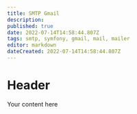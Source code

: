 ```yaml
---
title: SMTP Gmail
description: 
published: true
date: 2022-07-14T14:58:44.807Z
tags: smtp, symfony, gmail, mail, mailer
editor: markdown
dateCreated: 2022-07-14T14:58:44.807Z
---
```


# Header
Your content here